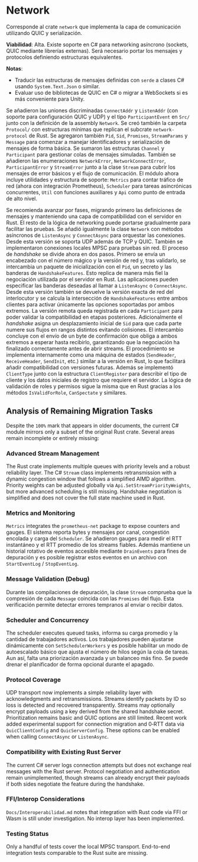 # Network

Corresponde al crate `network` que implementa la capa de comunicación utilizando QUIC y serialización.

**Viabilidad**: Alta. Existe soporte en C# para networking asíncrono (sockets, QUIC mediante librerías externas). Será necesario portar los mensajes y protocolos definiendo estructuras equivalentes.

**Notas**:
- Traducir las estructuras de mensajes definidas con `serde` a clases C# usando `System.Text.Json` o similar.
- Evaluar uso de bibliotecas de QUIC en C# o migrar a WebSockets si es más conveniente para Unity.

Se añadieron las uniones discriminadas `ConnectAddr` y `ListenAddr` (con soporte para configuración QUIC y UDP) y el tipo `ParticipantEvent` en `Src/` junto con la definición de la assembly `Network`.
Se creó también la carpeta `Protocol/` con estructuras mínimas que replican el subcrate `network-protocol` de Rust.
Se agregaron también `Pid`, `Sid`, `Promises`, `StreamParams` y `Message` para comenzar a manejar identificadores y serialización de mensajes de forma básica.
Se sumaron las estructuras `Channel` y `Participant` para gestionar colas de mensajes simuladas. También se añadieron las enumeraciones `NetworkError`, `NetworkConnectError`, `ParticipantError` y `StreamError` junto a la clase `Stream` para cubrir los mensajes de error básicos y el flujo de comunicación.
El módulo ahora incluye utilidades y estructura de soporte:
`Metrics` para contar tráfico de red (ahora con integración Prometheus), `Scheduler` para tareas asincrónicas concurrentes, `Util` con funciones auxiliares y `Api` como punto de entrada de alto nivel.

Se recomienda avanzar por fases, migrando primero las definiciones de mensajes y manteniendo una capa de compatibilidad con el servidor en Rust. El resto de la lógica de networking puede portarse gradualmente para facilitar las pruebas.
Se añadió igualmente la clase `Network` con métodos asíncronos de `ListenAsync` y `ConnectAsync` para orquestar las conexiones. Desde esta versión se soporta UDP además de TCP y QUIC. También se implementaron conexiones locales MPSC para pruebas sin red.
El proceso de *handshake* se divide ahora en dos pasos. Primero se envía un encabezado con el número mágico y la versión de red y, tras validarlo, se intercambia un paquete de inicialización con el `Pid`, un secreto y las banderas de `HandshakeFeatures`. Esto replica de manera más fiel la negociación utilizada por el servidor en Rust. Las aplicaciones pueden especificar las banderas deseadas al llamar a `ListenAsync` o `ConnectAsync`.
Desde esta versión también se devuelve la versión exacta de red del interlocutor y se calcula la intersección de `HandshakeFeatures` entre ambos clientes para activar únicamente las opciones soportadas por ambos extremos. La versión remota queda registrada en cada `Participant` para poder validar la compatibilidad en etapas posteriores.
Adicionalmente el *handshake* asigna un desplazamiento inicial de `Sid` para que cada parte numere sus flujos en rangos distintos evitando colisiones.
El intercambio concluye con el envío de un byte de confirmación que obliga a ambos extremos a esperar hasta recibirlo, garantizando que la negociación ha finalizado correctamente antes de abrir streams.
El procedimiento se implementa internamente como una máquina de estados (`SendHeader`, `ReceiveHeader`, `SendInit`, etc.) similar a la versión en Rust, lo que facilitará añadir compatibilidad con versiones futuras.
Además se implementó `ClientType` junto con la estructura `ClientRegister` para
describir el tipo de cliente y los datos iniciales de registro que requiere el
servidor. La lógica de validación de roles y permisos sigue la misma que en
Rust gracias a los métodos `IsValidForRole`, `CanSpectate` y similares.

## Analysis of Remaining Migration Tasks

Despite the `100%` mark that appears in older documents, the current C# module
mirrors only a subset of the original Rust crate. Several areas remain
incomplete or entirely missing:


### Advanced Stream Management

The Rust crate implements multiple queues with priority levels and a robust
reliability layer. The C# `Stream` class implements retransmission with a
dynamic congestion window that follows a simplified AIMD algorithm. Priority
weights can be adjusted globally via `Api.SetStreamPriorityWeights`, but more
advanced scheduling is still missing.
Handshake negotiation is simplified and does not cover the full state machine
used in Rust.

### Metrics and Monitoring

`Metrics` integrates the `prometheus-net` package to expose counters and gauges.
El sistema reporta bytes y mensajes por canal, congestión encolada y carga del
`Scheduler`. Se añadieron gauges para medir el RTT instantáneo y el RTT promedio de los streams fiables.
Además mantiene un historial rotativo de eventos accesible mediante `DrainEvents` para fines de depuración y es posible
registrar estos eventos en un archivo con `StartEventLog` / `StopEventLog`.

### Message Validation (Debug)

Durante las compilaciones de depuración, la clase `Stream` comprueba que la compresión de cada `Message` coincida con las `Promises` del flujo. Esta verificación permite detectar errores tempranos al enviar o recibir datos.

### Scheduler and Concurrency

The scheduler executes queued tasks, informa su carga promedio y la cantidad
de trabajadores activos. Los trabajadores pueden ajustarse dinámicamente con
`SetSchedulerWorkers` y es posible habilitar un modo de autoescalado básico
que ajusta el número de hilos según la cola de tareas. Aun así, falta una
priorización avanzada y un balanceo más fino. Se puede drenar el planificador
de forma opcional durante el apagado.

### Protocol Coverage

UDP transport now implements a simple reliability layer with acknowledgments
and retransmissions. Streams identify packets by ID so loss is detected and
recovered transparently. Streams may optionally encrypt payloads using a key
derived from the shared handshake secret. Prioritization remains basic and
QUIC options are still limited.
Recent work added experimental support for connection migration and 0‑RTT
data via `QuicClientConfig` and `QuicServerConfig`. These options can be
enabled when calling `ConnectAsync` or `ListenAsync`.

### Compatibility with Existing Rust Server

The current C# server logs connection attempts but does not exchange real
messages with the Rust server. Protocol negotiation and authentication remain
unimplemented, though streams can already encrypt their payloads if both sides
negotiate the feature during the handshake.

### FFI/Interop Considerations

`Docs/Interoperabilidad.md` notes that integration with Rust code via FFI or
Wasm is still under investigation. No interop layer has been implemented.

### Testing Status

Only a handful of tests cover the local MPSC transport. End-to-end integration
tests comparable to the Rust suite are missing.

